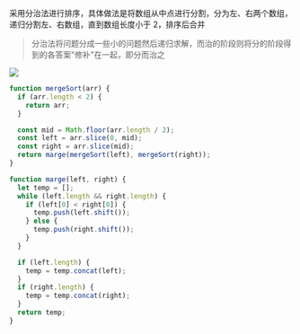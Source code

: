 采用分治法进行排序，具体做法是将数组从中点进行分割，分为左、右两个数组，递归分割左、右数组，直到数组长度小于 2，排序后合并

> 分治法将问题分成一些小的问题然后递归求解，而治的阶段则将分的阶段得到的各答案"修补"在一起，即分而治之

![](https://p1-jj.byteimg.com/tos-cn-i-t2oaga2asx/gold-user-assets/2017/7/27/f9fcaf0d64dcd11b9309f09062863b29~tplv-t2oaga2asx-watermark.awebp)

```js
function mergeSort(arr) {
  if (arr.length < 2) {
    return arr;
  }

  const mid = Math.floor(arr.length / 2);
  const left = arr.slice(0, mid);
  const right = arr.slice(mid);
  return marge(mergeSort(left), mergeSort(right));
}

function marge(left, right) {
  let temp = [];
  while (left.length && right.length) {
    if (left[0] < right[0]) {
      temp.push(left.shift());
    } else {
      temp.push(right.shift());
    }
  }

  if (left.length) {
    temp = temp.concat(left);
  }
  if (right.length) {
    temp = temp.concat(right);
  }
  return temp;
}
```
